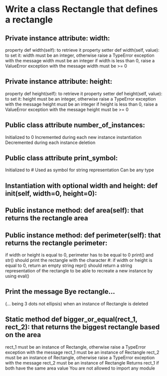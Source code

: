 # Write a class Rectangle that defines a rectangle

## Private instance attribute: width:
property def width(self): to retrieve it
property setter def width(self, value): to set it:
width must be an integer, otherwise raise a TypeError exception with the message width must be an integer
if width is less than 0, raise a ValueError exception with the message width must be >= 0

## Private instance attribute: height:
property def height(self): to retrieve it
property setter def height(self, value): to set it:
height must be an integer, otherwise raise a TypeError exception with the message height must be an integer
if height is less than 0, raise a ValueError exception with the message height must be >= 0

## Public class attribute number_of_instances:
Initialized to 0
Incremented during each new instance instantiation
Decremented during each instance deletion

## Public class attribute print_symbol:
Initialized to #
Used as symbol for string representation
Can be any type

## Instantiation with optional width and height: def __init__(self, width=0, height=0):

## Public instance method: def area(self): that returns the rectangle area

## Public instance method: def perimeter(self): that returns the rectangle perimeter:
if width or height is equal to 0, perimeter has to be equal to 0
print() and str() should print the rectangle with the character #:
if width or height is equal to 0, return an empty string
repr() should return a string representation of the rectangle to be able to recreate a new instance by using eval()

## Print the message Bye rectangle... 
(... being 3 dots not ellipsis) when an instance of Rectangle is deleted

## Static method def bigger_or_equal(rect_1, rect_2): that returns the biggest rectangle based on the area
rect_1 must be an instance of Rectangle, otherwise raise a TypeError exception with the message rect_1 must be an instance of Rectangle
rect_2 must be an instance of Rectangle, otherwise raise a TypeError exception with the message rect_2 must be an instance of Rectangle
Returns rect_1 if both have the same area value
You are not allowed to import any module